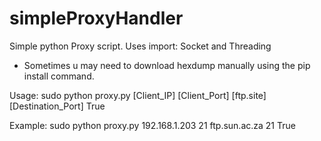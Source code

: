 # simpleProxyHandler
Simple python Proxy script. 
Uses import: Socket and Threading
* Sometimes u may need to download hexdump manually using the pip install command.

 Usage: sudo python proxy.py [Client_IP] [Client_Port] [ftp.site] [Destination_Port] True 
 
 Example: sudo python proxy.py 192.168.1.203 21 ftp.sun.ac.za 21 True
